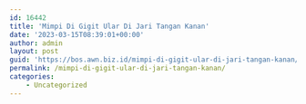 ```yaml
---
id: 16442
title: 'Mimpi Di Gigit Ular Di Jari Tangan Kanan'
date: '2023-03-15T08:39:01+00:00'
author: admin
layout: post
guid: 'https://bos.awn.biz.id/mimpi-di-gigit-ular-di-jari-tangan-kanan/'
permalink: /mimpi-di-gigit-ular-di-jari-tangan-kanan/
categories:
    - Uncategorized
---
```


